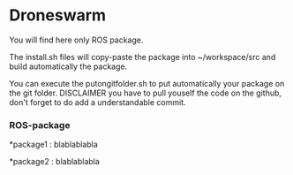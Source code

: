 # Droneswarm

You will find here only ROS package.

The install.sh files will copy-paste the package into ~/workspace/src and build automatically the package.

You can execute the putongitfolder.sh to put automatically your package on the git folder. DISCLAIMER you have to pull youself the code on the github, don't forget to do add a understandable commit.

### ROS-package

*package1 : blablablabla

*package2 : blablablabla
